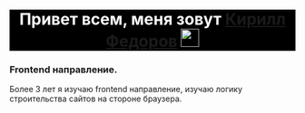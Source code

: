 <h1 align="center" style="background: #000; color:#fff;">Привет всем,  меня зовут <a href="" target="_blank">Кирилл Федоров</a> 
<img src="https://github.com/blackcater/blackcater/raw/main/images/Hi.gif" height="32"/></h1>
<h3 align="left">Frontend направление.</h3>
<span>Более 3 лет я изучаю frontend направление, изучаю логику строительства сайтов на стороне браузера.</span>

<!--
**kirfedorov/kirfedorov** is a ✨ _special_ ✨ repository because its `README.md` (this file) appears on your GitHub profile.

Here are some ideas to get you started:

- 🔭 I’m currently working on ...
- 🌱 I’m currently learning ...
- 👯 I’m looking to collaborate on ...
- 🤔 I’m looking for help with ...
- 💬 Ask me about ...
- 📫 How to reach me: ...
- 😄 Pronouns: ...
- ⚡ Fun fact: ...
-->
